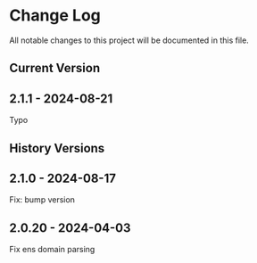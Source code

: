 # Change Log

All notable changes to this project will be documented in this file.

## Current Version

## 2.1.1 - 2024-08-21
Typo

## History Versions

## 2.1.0 - 2024-08-17
Fix: bump version

## 2.0.20 - 2024-04-03
Fix ens domain parsing
